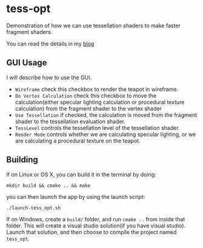 # tess-opt

Demonstration of how we can use tessellation shaders to make faster fragment shaders.

You can read the details in my [blog](https://erkaman.github.io/posts/tess_opt.html)

## GUI Usage

I will describe how to use the GUI.

* `Wireframe` check this checkbox to render the teapot in wireframe.
* `Do Vertex Calculation` check this checkbox to move the calculation(either specular lighting calculation or procedural texture calculation) from the fragment shader to the vertex shader
* `Use Tessellation` if checked, the calculation is moved from the fragment shader to the tessellation evaluation shader.
* `TessLevel` controls the tessellation level of the tessellation shader.
* `Render Mode` controls whether we are calculating specular lighting, or we are calculating a procedural texture on the teapot.

## Building

If on Linux or OS X, you can build it in the terminal by doing:

```
mkdir build && cmake .. && make
```

you can then launch the app by using the launch script:

```
./launch-tess_opt.sh
```

If on Windows, create a `build/` folder, and run `cmake ..` from
inside that folder. This will create a visual studio solution(if you
have visual studio). Launch that solution, and then choose to compile the
project named `tess_opt`.
